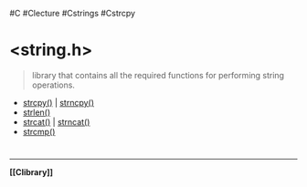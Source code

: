 #C #Clecture #Cstrings #Cstrcpy
# <string.h>
> library that contains all the required functions for performing string operations.

- [strcpy()](Cstrcpy) | [strncpy()](Cstrncpy.md)
- [strlen()](Cstrlen)
- [strcat()](Cstrcat.md) | [strncat()](Cstrncat.md)
- [strcmp()](Cstrcmp.md)

# 
---
**[[Clibrary]]**